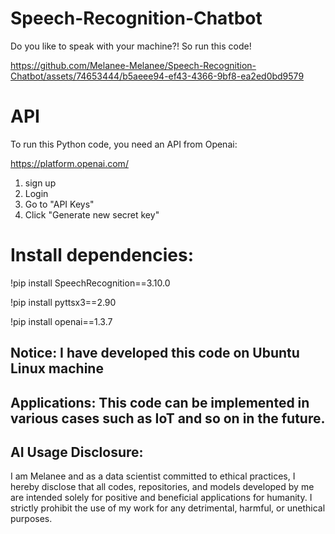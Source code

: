 # Speech-Recognition-Chatbot

Do you like to speak with your machine?! So run this code!

https://github.com/Melanee-Melanee/Speech-Recognition-Chatbot/assets/74653444/b5aeee94-ef43-4366-9bf8-ea2ed0bd9579


# API

To run this Python code, you need an API from Openai: 

https://platform.openai.com/

1. sign up
2. Login
3. Go to "API Keys"
4. Click "Generate new secret key"



  # Install dependencies: 
  
 !pip install SpeechRecognition==3.10.0
 
 !pip install pyttsx3==2.90
 
 !pip install openai==1.3.7

## Notice: I have developed this code on Ubuntu Linux machine 

## Applications: This code can be implemented in various cases such as IoT and so on in the future. 

## AI Usage Disclosure:

I am Melanee and as a data scientist committed to ethical practices, I hereby disclose that all codes, repositories, and models developed by me are intended solely for positive and beneficial applications for humanity. I strictly prohibit the use of my work for any detrimental, harmful, or unethical purposes.
